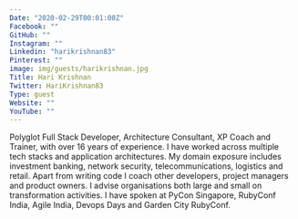 ```yaml
---
Date: "2020-02-29T00:01:00Z"
Facebook: ""
GitHub: ""
Instagram: ""
Linkedin: "harikrishnan83"
Pinterest: ""
image: img/guests/harikrishnan.jpg
Title: Hari Krishnan
Twitter: HariKrishnan83
Type: guest
Website: ""
YouTube: ""
---
```

Polyglot Full Stack Developer, Architecture Consultant, XP Coach and Trainer, with over 16 years of experience. I have worked across multiple tech stacks and application architectures. My domain exposure includes investment banking, network security, telecommunications, logistics and retail. Apart from writing code I coach other developers, project managers and product owners. I advise organisations both large and small on transformation activities. I have spoken at PyCon Singapore, RubyConf India, Agile India, Devops Days and Garden City RubyConf.